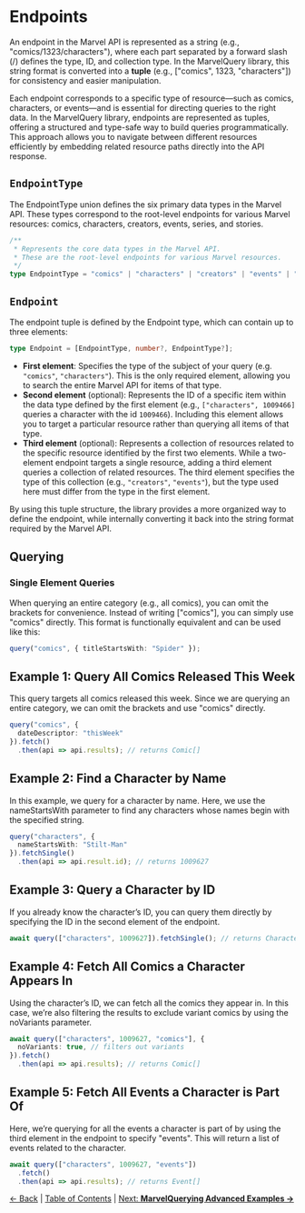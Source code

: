 # Endpoints

An endpoint in the Marvel API is represented as a string (e.g., "comics/1323/characters"), where each part separated by a forward slash (/) defines the type, ID, and collection type. In the MarvelQuery library, this string format is converted into a **tuple** (e.g., ["comics", 1323, "characters"]) for consistency and easier manipulation.

Each endpoint corresponds to a specific type of resource—such as comics, characters, or events—and is essential for directing queries to the right data. In the MarvelQuery library, endpoints are represented as tuples, offering a structured and type-safe way to build queries programmatically. This approach allows you to navigate between different resources efficiently by embedding related resource paths directly into the API response.

## `EndpointType`

The EndpointType union defines the six primary data types in the Marvel API. These types correspond to the root-level endpoints for various Marvel resources: comics, characters, creators, events, series, and stories.

```ts
/**
 * Represents the core data types in the Marvel API.
 * These are the root-level endpoints for various Marvel resources.
 */
type EndpointType = "comics" | "characters" | "creators" | "events" | "series" | "stories";
```

## `Endpoint`

The endpoint tuple is defined by the Endpoint type, which can contain up to three elements:

```ts
type Endpoint = [EndpointType, number?, EndpointType?];
```

- **First element**: Specifies the type of the subject of your query (e.g. `"comics"`, `"characters"`). This is the only required element, allowing you to search the entire Marvel API for items of that type.
- **Second element** (optional): Represents the ID of a specific item within the data type defined by the first element (e.g., `["characters", 1009466]` queries a character with the id `1009466`). Including this element allows you to target a particular resource rather than querying all items of that type.
- **Third element** (optional): Represents a collection of resources related to the specific resource identified by the first two elements. While a two-element endpoint targets a single resource, adding a third element queries a collection of related resources. The third element specifies the type of this collection (e.g., `"creators"`, `"events"`), but the type used here must differ from the type in the first element.

By using this tuple structure, the library provides a more organized way to define the endpoint, while internally converting it back into the string format required by the Marvel API.

## Querying

### Single Element Queries

When querying an entire category (e.g., all comics), you can omit the brackets for convenience. Instead of writing ["comics"], you can simply use "comics" directly. This format is functionally equivalent and can be used like this:

```ts
query("comics", { titleStartsWith: "Spider" });
```

## Example 1: Query All Comics Released This Week

This query targets all comics released this week. Since we are querying an entire category, we can omit the brackets and use "comics" directly.

```ts
query("comics", {
  dateDescriptor: "thisWeek"
}).fetch()
  .then(api => api.results); // returns Comic[]
```

## Example 2: Find a Character by Name

In this example, we query for a character by name. Here, we use the nameStartsWith parameter to find any characters whose names begin with the specified string.

```ts
query("characters", {
  nameStartsWith: "Stilt-Man"
}).fetchSingle()
  .then(api => api.result.id); // returns 1009627
```

## Example 3: Query a Character by ID

If you already know the character’s ID, you can query them directly by specifying the ID in the second element of the endpoint.

```ts
await query(["characters", 1009627]).fetchSingle(); // returns Character;
```

## Example 4: Fetch All Comics a Character Appears In

Using the character’s ID, we can fetch all the comics they appear in. In this case, we’re also filtering the results to exclude variant comics by using the noVariants parameter.

```ts
await query(["characters", 1009627, "comics"], {
  noVariants: true, // filters out variants
}).fetch()
  .then(api => api.results); // returns Comic[]
```

## Example 5: Fetch All Events a Character is Part Of

Here, we’re querying for all the events a character is part of by using the third element in the endpoint to specify "events". This will return a list of events related to the character.

```ts
await query(["characters", 1009627, "events"])
  .fetch()
  .then(api => api.results); // returns Event[]
```

[← Back](marvel-query.md) | [Table of Contents](table-of-contents.md) | [Next: **MarvelQuerying Advanced Examples →**](examples.md)
